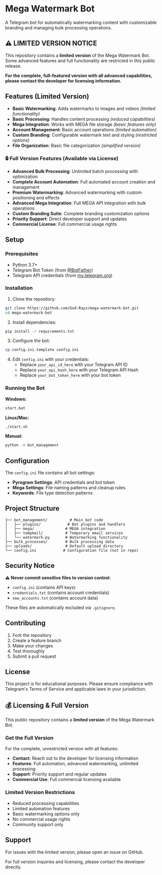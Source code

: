 # Mega Watermark Bot

A Telegram bot for automatically watermarking content with customizable branding and managing bulk processing operations.

## ⚠️ LIMITED VERSION NOTICE

This repository contains a **limited version** of the Mega Watermark Bot. Some advanced features and full functionality are restricted in this public release.

**For the complete, full-featured version with all advanced capabilities, please contact the developer for licensing information.**

## Features (Limited Version)

- **Basic Watermarking**: Adds watermarks to images and videos *(limited functionality)*
- **Basic Processing**: Handles content processing *(reduced capabilities)*
- **Mega Integration**: Works with MEGA file storage *(basic features only)*
- **Account Management**: Basic account operations *(limited automation)*
- **Custom Branding**: Configurable watermark text and styling *(restricted options)*
- **File Organization**: Basic file categorization *(simplified version)*

### 🔒 Full Version Features (Available via License)

- **Advanced Bulk Processing**: Unlimited batch processing with optimization
- **Complete Account Automation**: Full automated account creation and management
- **Premium Watermarking**: Advanced watermarking with custom positioning and effects
- **Advanced Mega Integration**: Full MEGA API integration with bulk operations
- **Custom Branding Suite**: Complete branding customization options
- **Priority Support**: Direct developer support and updates
- **Commercial License**: Full commercial usage rights

## Setup

### Prerequisites

- Python 3.7+
- Telegram Bot Token (from [@BotFather](https://t.me/botfather))
- Telegram API credentials (from [my.telegram.org](https://my.telegram.org))

### Installation

1. Clone the repository:
```bash
git clone https://github.com/God-Rayz/mega-watermark-bot.git
cd mega-watermark-bot
```

2. Install dependencies:
```bash
pip install -r requirements.txt
```

3. Configure the bot:
```bash
cp config.ini.template config.ini
```

4. Edit `config.ini` with your credentials:
   - Replace `your_api_id_here` with your Telegram API ID
   - Replace `your_api_hash_here` with your Telegram API Hash
   - Replace `your_bot_token_here` with your bot token

### Running the Bot

**Windows:**
```bash
start.bat
```

**Linux/Mac:**
```bash
./start.sh
```

**Manual:**
```bash
python -m bot_management
```

## Configuration

The `config.ini` file contains all bot settings:

- **Pyrogram Settings**: API credentials and bot token
- **Mega Settings**: File naming patterns and cleanup rules
- **Keywords**: File type detection patterns

## Project Structure

```
├── bot_management/          # Main bot code
│   ├── plugins/            # Bot plugins and handlers
│   ├── mega/              # MEGA integration
│   ├── tempmail/          # Temporary email services
│   └── watermark.py       # Watermarking functionality
├── bulk_processes/        # Bulk processing data
├── uploads/               # Default upload directory
└── config.ini            # Configuration file (not in repo)
```

## Security Notice

⚠️ **Never commit sensitive files to version control:**
- `config.ini` (contains API keys)
- `credentials.txt` (contains account credentials)
- `new_accounts.txt` (contains account data)

These files are automatically excluded via `.gitignore`.

## Contributing

1. Fork the repository
2. Create a feature branch
3. Make your changes
4. Test thoroughly
5. Submit a pull request

## License

This project is for educational purposes. Please ensure compliance with Telegram's Terms of Service and applicable laws in your jurisdiction.

## 💰 Licensing & Full Version

This public repository contains a **limited version** of the Mega Watermark Bot. 

### Get the Full Version

For the complete, unrestricted version with all features:

- **Contact**: Reach out to the developer for licensing information
- **Features**: Full automation, advanced watermarking, unlimited processing
- **Support**: Priority support and regular updates
- **Commercial Use**: Full commercial licensing available

### Limited Version Restrictions

- Reduced processing capabilities
- Limited automation features
- Basic watermarking options only
- No commercial usage rights
- Community support only

## Support

For issues with the limited version, please open an issue on GitHub.

For full version inquiries and licensing, please contact the developer directly.
